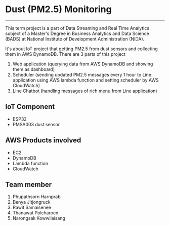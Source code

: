 # Dust (PM2.5) Monitoring
---
This term project is a part of Data Streaming and Real Time Analytics subject of a Master's Degree in Business Analytics and Data Science (BADS) at National Institute of Development Administration (NIDA).   

It's about IoT project that getting PM2.5 from dust sensors and collecting them in AWS DynamoDB.
There are 3 parts of this project   
1) Web application (querying data from AWS DynamoDB and showing them as dashboard)   
2) Scheduler (sending updated PM2.5 messages every 1 hour to Line application using AWS lambda function and setting scheduler by AWS CloudWatch)   
3) Line Chatbot (handling messages of rich menu from Line application)   

## IoT Component
- ESP32
- PMSA003 dust sensor

## AWS Products involved
- EC2
- DynamoDB
- Lambda function
- CloudWatch

## Team member
1) Phupathsorn Harnprab   
2) Benya Jitjongruck   
3) Rawit Samaisenee   
4) Thanawat Polcharoen   
5) Narongsak Kowwilaisang  